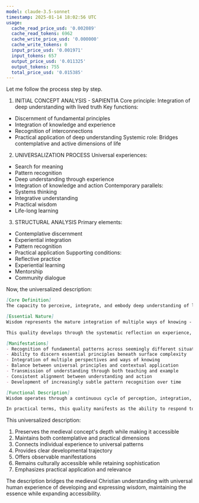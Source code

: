 ```yaml
---
model: claude-3.5-sonnet
timestamp: 2025-01-14 18:02:56 UTC
usage:
  cache_read_price_usd: '0.002089'
  cache_read_tokens: 6962
  cache_write_price_usd: '0.000000'
  cache_write_tokens: 0
  input_price_usd: '0.001971'
  input_tokens: 657
  output_price_usd: '0.011325'
  output_tokens: 755
  total_price_usd: '0.015385'
---
```


Let me follow the process step by step.

1. INITIAL CONCEPT ANALYSIS - SAPIENTIA
Core principle: Integration of deep understanding with lived truth
Key functions:
- Discernment of fundamental principles
- Integration of knowledge and experience
- Recognition of interconnections
- Practical application of deep understanding
Systemic role: Bridges contemplative and active dimensions of life

2. UNIVERSALIZATION PROCESS
Universal experiences:
- Search for meaning
- Pattern recognition
- Deep understanding through experience
- Integration of knowledge and action
Contemporary parallels:
- Systems thinking
- Integrative understanding
- Practical wisdom
- Life-long learning

3. STRUCTURAL ANALYSIS
Primary elements:
- Contemplative discernment
- Experiential integration
- Pattern recognition
- Practical application
Supporting conditions:
- Reflective practice
- Experiential learning
- Mentorship
- Community dialogue

Now, the universalized description:

```markdown
[Core Definition]
The capacity to perceive, integrate, and embody deep understanding of life's fundamental patterns and principles, combining contemplative insight with practical application. This quality enables one to recognize essential truths across contexts and transform knowledge into wise action aligned with deeper reality.

[Essential Nature]
Wisdom represents the mature integration of multiple ways of knowing - experiential, intellectual, intuitive, and practical. It manifests as the ability to perceive underlying patterns and principles while maintaining awareness of their practical implications. Unlike mere knowledge accumulation, wisdom involves a dynamic interplay between deep understanding and lived experience, leading to actions that align with fundamental truths rather than superficial circumstances.

This quality develops through the systematic reflection on experience, integration of diverse perspectives, and consistent application of insights to real-world situations. It requires both contemplative depth and practical engagement, combining the clarity of direct perception with the nuance of accumulated understanding.

[Manifestations]
- Recognition of fundamental patterns across seemingly different situations
- Ability to discern essential principles beneath surface complexity
- Integration of multiple perspectives and ways of knowing
- Balance between universal principles and contextual application
- Transmission of understanding through both teaching and example
- Consistent alignment between understanding and action
- Development of increasingly subtle pattern recognition over time

[Functional Description]
Wisdom operates through a continuous cycle of perception, integration, and application. It begins with deep attention to experience and observation of patterns, develops through reflection and integration of insights, and matures through practical testing and refinement. This process gradually builds an integrated framework of understanding that combines universal principles with contextual awareness, enabling increasingly skillful navigation of life's complexities.

In practical terms, this quality manifests as the ability to respond to situations with understanding that transcends mere knowledge or technique. It enables one to identify core issues, recognize broader patterns, and take actions that address root causes rather than symptoms. This leads to decisions and behaviors that serve long-term wellbeing rather than short-term expedience, benefiting both individual and collective good.
```

This universalized description:
1. Preserves the medieval concept's depth while making it accessible
2. Maintains both contemplative and practical dimensions
3. Connects individual experience to universal patterns
4. Provides clear developmental trajectory
5. Offers observable manifestations
6. Remains culturally accessible while retaining sophistication
7. Emphasizes practical application and relevance

The description bridges the medieval Christian understanding with universal human experience of developing and expressing wisdom, maintaining the essence while expanding accessibility.